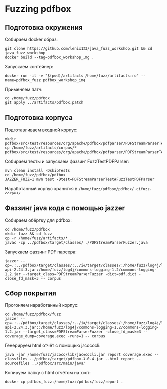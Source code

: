 # Fuzzing pdfbox

## Подготовка окружения

Собираем docker образ:

``` #bash
git clone https://github.com/lenix123/java_fuzz_workshop.git && cd java_fuzz_workshop
docker build --tag=pdfbox_workshop_img .
```

Запускаем контейнер:

``` #bash
docker run -it -v "$(pwd)/artifacts:/home/fuzz/artifacts:ro" --name=pdfbox_fuzz pdfbox_workshop_img
```

Применяем патч:

``` #bash
cd /home/fuzz/pdfbox
git apply ../artifacts/pdfbox.patch
```

## Подготовка корпуса

Подготавливаем входной корпус:

``` #bash
mkdir pdfbox/src/test/resources/org/apache/pdfbox/pdfparser/PDFStreamParserTestInputs
cp /home/fuzz/artifacts/corpus/* pdfbox/src/test/resources/org/apache/pdfbox/pdfparser/PDFStreamParserTestInputs
```

Собираем тесты и запускаем фаззинг FuzzTestPDFParser:

``` #bash
mvn clean install -DskipTests
cd /home/fuzz/pdfbox/pdfbox
JAZZER_FUZZ=1 mvn test -Dtest=PDFStreamParserTest#FuzzTestPDFParser
```

Наработанный корпус хранится в `/home/fuzz/pdfbox/pdfbox/.cifuzz-corpus/`

## Фаззинг java кода с помощью jazzer

Cобираем обёртку для pdfbox:

``` #bash
cd /home/fuzz/pdfbox
mkdir fuzz && cd fuzz
cp -r /home/fuzz/artifacts/* .
javac -cp ../pdfbox/target/classes/ ./PDFStreamParserFuzzer.java
```

Запускаем фаззинг PDF парсера:

``` #bash
jazzer --cp=.:../pdfbox/target/classes/:../io/target/classes/:/home/fuzz/log4j/log4j-api-2.24.3.jar:/home/fuzz/log4j/commons-logging-1.2/commons-logging-1.2.jar --target_class=PDFStreamParserFuzzer -dict=pdf.dict -close_fd_mask=3 -- corpus
```

## Сбор покрытия

Прогоняем наработанный корпус:

``` #bash
cd /home/fuzz/pdfbox/fuzz
jazzer --cp=.:../pdfbox/target/classes/:../io/target/classes/:/home/fuzz/log4j/log4j-api-2.24.3.jar::/home/fuzz/log4j/commons-logging-1.2/commons-logging-1.2.jar --target_class=PDFStreamParserFuzzer -close_fd_mask=3 --coverage_dump=coverage.exec -runs=1 -- corpus
```

Генерируем html отчёт с помощью jacococli:

``` #bash
java -jar /home/fuzz/jacoco/lib/jacococli.jar report coverage.exec --classfiles ../pdfbox/target/pdfbox-3.0.4.jar --html report --sourcefiles ../pdfbox/src/main/java/
```

Копируем папку с html отчётом на хост:

``` #bash
docker cp pdfbox_fuzz:/home/fuzz/pdfbox/fuzz/report .
```